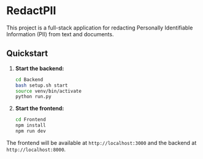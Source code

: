 # RedactPII

This project is a full-stack application for redacting Personally Identifiable Information (PII) from text and documents.

## Quickstart

1.  **Start the backend:**
    ```bash
    cd Backend
    bash setup.sh start
    source venv/bin/activate
    python run.py
    ```

2.  **Start the frontend:**
    ```bash
    cd Frontend
    npm install
    npm run dev
    ```

The frontend will be available at `http://localhost:3000` and the backend at `http://localhost:8000`. 